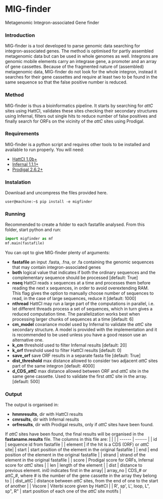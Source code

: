 # MIG-finder
Metagenomic Integron-associated Gene finder

### Introduction
MIG-finder is a tool developed to parse genomic data searching for integron-associated genes. The method is optimised for partly assembled metagenomic data but can be used in whole genomes as well. Integrons are genomic mobile elements carry an integrase gene, a promoter and an array of gene cassettes. Because of the fragmented nature of (assembled) metagenomic data, MIG-finder do not look for the whole integron, instead it searches for their gene cassettes and require at least two to be found in the same sequence so that the false positive number is reduced.

### Method
MIG-finder is thus a bioinformatics pipeline. It starts by searching for *attC* sites using HattCI, validates these sites checking their secondary structures using Infernal, filters out single hits to reduce number of false positives and finally search for ORFs on the vicinity of the *attC* sites using Prodigal.

### Requirements
MIG-finder is a python script and requires other tools to be installed and available to run properly. You will need:

* [HattCI 1.0b+](http://github.com/maribuon/HattCI)
* [Infernal 1.1.1+](http://eddylab.org/infernal/)
* [Prodigal 2.6.2+](http://github.com/hyattpd/Prodigal)

### Instalation
Download and uncompress the files provided here.
```console
user@machine:~$ pip install -e migfinder
```

### Running
Recommended to create a folder to each fastafile analysed. From this folder, start python and run:
```python
import migfinder as mf
mf.main(fastafile)
```

You can opt to give MIG-finder plenty of arguments:
* **fastafile**   an input .fasta, .fna, or .fa containing the genomic sequences that may contain integron-associated genes
* **both**        logical value that indicates if both the ordinary sequences and the complementary sequence should be processed \[default: True\]
* **nseq**        HattCI reads x sequences at a time and processes them before reading the next x sequences, in order to avoid overextending RAM. This flag gives the option to manually choose number of sequences to read, in the case of large sequences, reduce it \[default: 1000\]
* **nthread**     HattCI may run a large part of the computations in parallel, i.e. let different threads process a set of sequences, which in turn gives a reduced computation time. The parallelization works best when processing larger chunks of sequences at a time \[default: 6\]
* **cm_model**    covariance model used by Infernal to validate the *attC* site secondary structure. A model is provided with the implementation and it is recommended to be used unless you have a good reason use an alternative one.
* **k_cm**        threshold used to filter Infernal results \[default: 20\]
* **k_orf**       threshold used to filter HattCI results \[default: 0\]
* **save_orf**    save ORF results in a separate fasta file \[default: True\]
* **dist_threshold** max distance allowed to consider two adjacent *attC* sites part of the same integron \[default: 4000\]
* **d_CDS_attC**  max distance allowed between ORF and *attC* site in the same gene cassette. Used to validate the first *attC* site in the array. \[default: 500\]


### Output
The output is organised in:

* **hmmresults**, dir with HattCI results
* **cmrsults**, dir with Infernal results
* **orfresults**, dir with Prodigal results, only if *attC* sites have been found.

If *attC* sites have been found, the final results will be organised in the **fastaname.results** file. The columns in this file are:
|                |        |
| ------         | ------ |
| id             | sequence id from fastafile |
| element        | if the hit is a CDS (ORF) or *attC* site|
| start          | start position of the element in the original fastafile |
| end            | end position of the element in the original fastafile |
| strand         | strand of the element in the original fastafile |
| score          | Prodigal score for ORFs, Infernal score for *attC* sites | 
| len            | length of the element |
| dist           | distance to previous element. ini0 indicates first in the array|
| array_no       | CDS_# or attC_#, where # is the number of the gene cassette in the array they belong to |
| dist_attC      | distance between *attC* sites, from the end of one to the start of another |
| Vscore         | Viterbi score given by HattCI |
| R', sp', L', loop, L", sp", R" | start position of each one of the *attC* site motifs |
